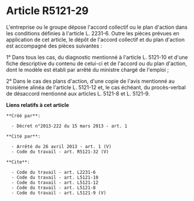 # Article R5121-29

L'entreprise ou le groupe dépose l'accord collectif ou le plan d'action dans les conditions définies à l'article L. 2231-6.
Outre les pièces prévues en application de cet article, le dépôt de l'accord collectif et du plan d'action est accompagné des
pièces suivantes : 

1° Dans tous les cas, du diagnostic mentionné à l'article L. 5121-10 et d'une fiche descriptive du contenu de celui-ci et de
l'accord ou du plan d'action, dont le modèle est établi par arrêté du ministre chargé de l'emploi ; 

2° Dans le cas des plans d'action, d'une copie de l'avis mentionné au troisième alinéa de l'article L. 5121-12 et, le cas
échéant, du procès-verbal de désaccord mentionné aux articles L. 5121-8 et L. 5121-9.

**Liens relatifs à cet article**

	**Créé par**:

	  - Décret n°2013-222 du 15 mars 2013 - art. 1

	**Cité par**:

	  - Arrêté du 26 avril 2013 - art. 1 (V)
	  - Code du travail - art. R5121-32 (V)

	**Cite**:

	  - Code du travail - art. L2231-6
	  - Code du travail - art. L5121-10
	  - Code du travail - art. L5121-12
	  - Code du travail - art. L5121-8
	  - Code du travail - art. L5121-9 (V)
